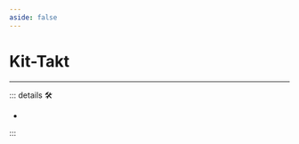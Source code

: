 ```yaml
---
aside: false
---
```

# Kit-Takt

---

<!-- =================================================== -->
<!-- =================================================== -->
<!-- =================================================== -->
<!-- =================================================== -->
<!-- =================================================== -->
::: details 🛠

-

:::

